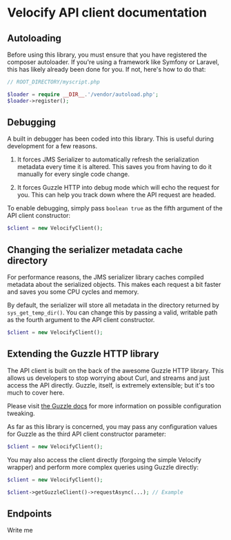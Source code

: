 Velocify API client documentation
==============================

Autoloading
-----------

Before using this library, you must ensure that you have registered the composer
autoloader. If you're using a framework like Symfony or Laravel, this has likely
already been done for you. If not, here's how to do that:

```php
// ROOT_DIRECTORY/myscript.php

$loader = require __DIR__.'/vendor/autoload.php';
$loader->register();
```

Debugging
---------

A built in debugger has been coded into this library. This is useful during
development for a few reasons.

1. It forces JMS Serializer to automatically refresh the serialization metadata
   every time it is altered. This saves you from having to do it manually for
   every single code change.

2. It forces Guzzle HTTP into debug mode which will echo the request for you.
   This can help you track down where the API request are headed.

To enable debugging, simply pass `boolean true` as the fifth argument of the
API client constructor:

```php
$client = new VelocifyClient();
```

Changing the serializer metadata cache directory
------------------------------------------------

For performance reasons, the JMS serializer library caches compiled metadata
about the serialized objects. This makes each request a bit faster and saves you
some CPU cycles and memory.

By default, the serializer will store all metadata in the directory returned by
`sys_get_temp_dir()`. You can change this by passing a valid, writable path as
the fourth argument to the API client constructor.

```php
$client = new VelocifyClient();
```

Extending the Guzzle HTTP library
---------------------------------

The API client is built on the back of the awesome Guzzle HTTP library. This
allows us developers to stop worrying about Curl, and streams and just access
the API directly. Guzzle, itself, is extremely extensible; but it's too much to
cover here.

Please visit [the Guzzle docs](http://docs.guzzlephp.org/en/latest/index.html)
for more information on possible configuration tweaking.

As far as this library is concerned, you may pass any configuration values for
Guzzle as the third API client constructor parameter:

```php
$client = new VelocifyClient();
```

You may also access the client directly (forgoing the simple Velocify wrapper)
and perform more complex queries using Guzzle directly:

```php
$client = new VelocifyClient();

$client->getGuzzleClient()->requestAsync(...); // Example
```

Endpoints
---------

Write me

